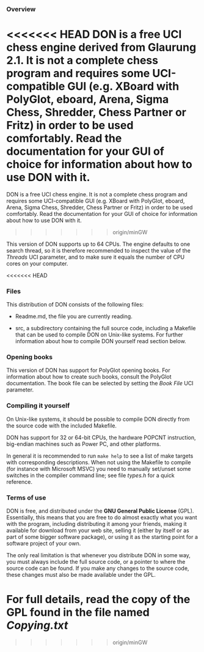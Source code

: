 ### Overview

<<<<<<< HEAD
DON is a free UCI chess engine derived from Glaurung 2.1.
It is not a complete chess program and requires some UCI-compatible GUI
(e.g. XBoard with PolyGlot, eboard, Arena, Sigma Chess, Shredder, Chess
Partner or Fritz) in order to be used comfortably.
Read the documentation for your GUI of choice for information
about how to use DON with it.
=======
DON is a free UCI chess engine. It is not a complete chess program and requires some UCI-compatible GUI (e.g. XBoard with PolyGlot, eboard, Arena, Sigma Chess, Shredder, Chess
Partner or Fritz) in order to be used comfortably.
Read the documentation for your GUI of choice for information about how to use DON with it.
>>>>>>> origin/minGW

This version of DON supports up to 64 CPUs. The engine defaults to one search thread,
so it is therefore recommended to inspect the value of the *Threads* UCI parameter,
and to make sure it equals the number of CPU cores on your computer.


<<<<<<< HEAD
### Files

This distribution of DON consists of the following files:

  * Readme.md, the file you are currently reading.

  * src, a subdirectory containing the full source code, including a Makefile
    that can be used to compile DON on Unix-like systems. For further
    information about how to compile DON yourself read section below.


### Opening books

This version of DON has support for PolyGlot opening books. For
information about how to create such books, consult the PolyGlot
documentation. The book file can be selected by setting the *Book File*
UCI parameter.


### Compiling it yourself

On Unix-like systems, it should be possible to compile DON
directly from the source code with the included Makefile.

DON has support for 32 or 64-bit CPUs, the hardware POPCNT instruction,
big-endian machines such as Power PC, and other platforms.

In general it is recommended to run `make help` to see a list of make
targets with corresponding descriptions. When not using the Makefile to
compile (for instance with Microsoft MSVC) you need to manually
set/unset some switches in the compiler command line; see file *types.h*
for a quick reference.


### Terms of use

DON is free, and distributed under the **GNU General Public License**
(GPL). Essentially, this means that you are free to do almost exactly
what you want with the program, including distributing it among your
friends, making it available for download from your web site, selling
it (either by itself or as part of some bigger software package), or
using it as the starting point for a software project of your own.

The only real limitation is that whenever you distribute DON in
some way, you must always include the full source code, or a pointer
to where the source code can be found. If you make any changes to the
source code, these changes must also be made available under the GPL.

For full details, read the copy of the GPL found in the file named
*Copying.txt*
=======
>>>>>>> origin/minGW
